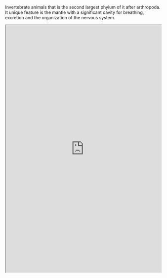 Invertebrate animals that is the second largest phylum of it after arthropoda. It unique feature is the mantle with a significant cavity for breathing, excretion and the organization of the nervous system.

<iframe src="https://fr.wikipedia.org/wiki/Mollusca" width="100%" height="800"></iframe>